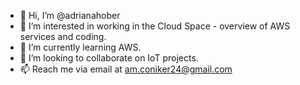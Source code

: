 - 👋 Hi, I’m @adrianahober
- 👀 I’m interested in working in the Cloud Space - overview of AWS services and coding.
- 🌱 I’m currently learning AWS.
- 💞️ I’m looking to collaborate on IoT projects.
- 📫 Reach me via email at am.coniker24@gmail.com

<!---
adrianahober/adrianahober is a ✨ special ✨ repository because its `README.md` (this file) appears on your GitHub profile.
You can click the Preview link to take a look at your changes.
--->
